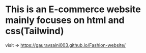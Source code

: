 # This is an E-commerce  website mainly focuses on html and css(Tailwind) 
visit => https://gauravsaini003.github.io/Fashion-website/
